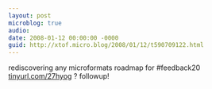 ```yaml
---
layout: post
microblog: true
audio: 
date: 2008-01-12 00:00:00 -0000
guid: http://xtof.micro.blog/2008/01/12/t590709122.html
---
```

rediscovering any microformats roadmap for #feedback20 [tinyurl.com/27hyog](http://tinyurl.com/27hyog) ? followup!
